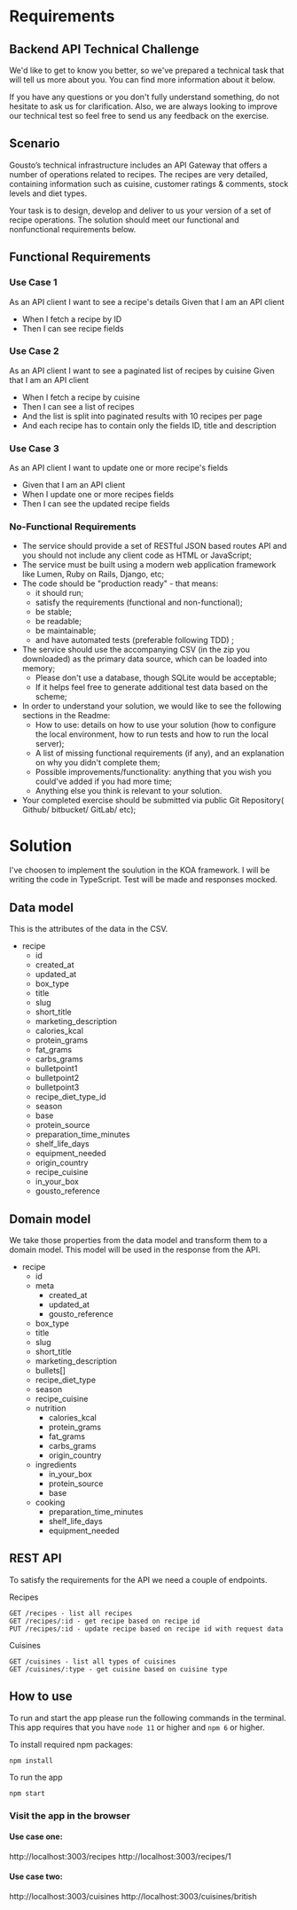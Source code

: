 # Requirements

## Backend API Technical Challenge
We'd like to get to know you better, so we've prepared a technical task that will tell us more about you. You can find more information about it below.

If you have any questions or you don't fully understand something, do not hesitate to ask us for clarification. Also, we are always looking to improve our technical test so feel free to send us any feedback on the exercise.

## Scenario
Gousto’s technical infrastructure includes an API Gateway that offers a number of operations related to recipes. The recipes are very detailed, containing information such as cuisine, customer ratings & comments, stock levels and diet types.

Your task is to design, develop and deliver to us your version of a set of recipe operations. The solution should meet our functional and nonfunctional requirements below.

## Functional Requirements

### Use Case 1
As an API client I want to see a recipe's details Given​ that I am an API client
  - When​ I fetch a recipe by ID
  - Then​ I can see recipe fields

### Use Case 2
As an API client I want to see a paginated list of recipes by cuisine Given​ that I am an API client
  - When​ I fetch a recipe by cuisine
  - Then​ I can see a list of recipes
  - And​ the list is split into paginated results with 10 recipes per page
  - And​ each recipe has to contain only the fields ID, title and description

### Use Case 3
As an API client I want to update one or more recipe's fields
  - Given​ that I am an API client
  - When​ I update one or more recipes fields
  - Then​ I can see the updated recipe fields

### No-Functional Requirements
  - The service should provide a set of ​RESTful​ JSON based routes API and you should not include any client code as HTML or JavaScript;
  - The service must be built using a modern web application framework like ​Lumen,​ ​Ruby on Rails​, ​Django,​ etc;
  - The code should be "production ready" - that means:
    - it should run;
    - satisfy the requirements (functional and non-functional);
    - be stable;
    - be readable;
    - be maintainable;
    - and have ​automated tests​ (preferable following ​TDD)​ ;
  - The service should use the accompanying CSV (in the zip you downloaded) as the
  primary data source, which can be loaded into memory;
    - Please don't use a database, though SQLite would be acceptable;
    - If it helps feel free to generate additional test data based on the scheme;
  - In order to understand your solution, we would like to see the following sections in the Readme:
    - How to use: details on how to use your solution (how to configure the local environment, how to run tests and how to run the local server);
    - A list of missing functional requirements (if any), and an explanation on why you didn't complete them;
    - Possible improvements/functionality: anything that you wish you could've added if you had more time;
    - Anything else you think is relevant to your solution.
  - Your completed exercise should be submitted via public ​Git Repository(​ ​Github​/
bitbucket/​ ​GitLab/​ etc);

# Solution

I've choosen to implement the soulution in the KOA framework.
I will be writing the code in TypeScript.
Test will be made and responses mocked.

## Data model
This is the attributes of the data in the CSV.
  - recipe
    - id
    - created_at
    - updated_at
    - box_type
    - title
    - slug
    - short_title
    - marketing_description
    - calories_kcal
    - protein_grams
    - fat_grams
    - carbs_grams
    - bulletpoint1
    - bulletpoint2
    - bulletpoint3
    - recipe_diet_type_id
    - season
    - base
    - protein_source
    - preparation_time_minutes
    - shelf_life_days
    - equipment_needed
    - origin_country
    - recipe_cuisine
    - in_your_box
    - gousto_reference

## Domain model
We take those properties from the data model and transform them to a domain model.
This model will be used in the response from the API.

  - recipe
    - id
    - meta
      - created_at
      - updated_at
      - gousto_reference
    - box_type
    - title
    - slug
    - short_title
    - marketing_description
    - bullets[]
    - recipe_diet_type
    - season
    - recipe_cuisine
    - nutrition
      - calories_kcal
      - protein_grams
      - fat_grams
      - carbs_grams
      - origin_country
    - ingredients
      - in_your_box
      - protein_source
      - base
    - cooking
      - preparation_time_minutes
      - shelf_life_days
      - equipment_needed

## REST API
To satisfy the requirements for the API we need a couple of endpoints.

Recipes
```
GET /recipes - list all recipes
GET /recipes/:id - get recipe based on recipe id
PUT /recipes/:id - update recipe based on recipe id with request data
```

Cuisines
```
GET /cuisines - list all types of cuisines
GET /cuisines/:type - get cuisine based on cuisine type
```

## How to use
To run and start the app please run the following commands in the terminal.
This app requires that you have `node 11` or higher and `npm 6` or higher.

To install required npm packages:
```
npm install
```
To run the app
```
npm start
```
### Visit the app in the browser

#### Use case one:
http://localhost:3003/recipes
http://localhost:3003/recipes/1

#### Use case two:
http://localhost:3003/cuisines
http://localhost:3003/cuisines/british